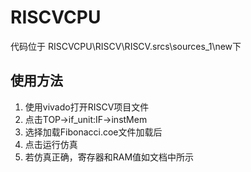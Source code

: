 # RISCVCPU

代码位于 RISCVCPU\RISCV\RISCV.srcs\sources_1\new下

## 使用方法

1. 使用vivado打开RISCV项目文件
2. 点击TOP->if_unit:IF->instMem
3. 选择加载Fibonacci.coe文件加载后
4. 点击运行仿真
5. 若仿真正确，寄存器和RAM值如文档中所示